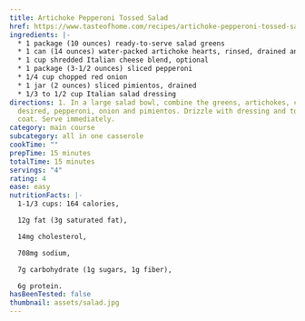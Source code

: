 ```yaml
---
title: Artichoke Pepperoni Tossed Salad
href: https://www.tasteofhome.com/recipes/artichoke-pepperoni-tossed-salad/
ingredients: |-
  * 1 package (10 ounces) ready-to-serve salad greens
  * 1 can (14 ounces) water-packed artichoke hearts, rinsed, drained and chopped
  * 1 cup shredded Italian cheese blend, optional
  * 1 package (3-1/2 ounces) sliced pepperoni
  * 1/4 cup chopped red onion
  * 1 jar (2 ounces) sliced pimientos, drained
  * 1/3 to 1/2 cup Italian salad dressing
directions: 1. In a large salad bowl, combine the greens, artichokes, cheese if
  desired, pepperoni, onion and pimientos. Drizzle with dressing and toss to
  coat. Serve immediately.
category: main course
subcategory: all in one casserole
cookTime: ""
prepTime: 15 minutes
totalTime: 15 minutes
servings: "4"
rating: 4
ease: easy
nutritionFacts: |-
  1-1/3 cups: 164 calories, 

  12g fat (3g saturated fat), 

  14mg cholesterol, 

  708mg sodium, 

  7g carbohydrate (1g sugars, 1g fiber), 

  6g protein.
hasBeenTested: false
thumbnail: assets/salad.jpg
---
```


